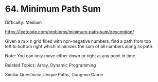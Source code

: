 # 64. Minimum Path Sum

Difficulty: Medium

https://leetcode.com/problems/minimum-path-sum/description/

Given a m x n grid filled with non-negative numbers, find a path from top left to bottom right which minimizes the sum of all numbers along its path.

Note: You can only move either down or right at any point in time.

Related Topics: Array, Dynamic Programming

Similar Questions: Unique Paths, Dungeon Game
